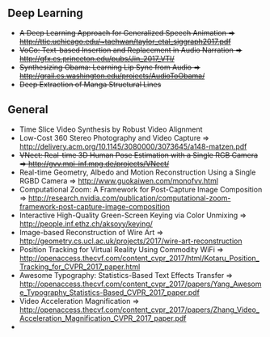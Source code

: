 ## Deep Learning
* ~~A Deep Learning Approach for Generalized Speech Animation => http://ttic.uchicago.edu/~taehwan/taylor_etal_siggraph2017.pdf~~
* ~~VoCo: Text-based Insertion and Replacement in Audio Narration => http://gfx.cs.princeton.edu/pubs/Jin_2017_VTI/~~
* ~~Synthesizing Obama: Learning Lip Sync from Audio => http://grail.cs.washington.edu/projects/AudioToObama/~~
* ~~Deep Extraction of Manga Structural Lines~~


## General
* Time Slice Video Synthesis by Robust Video Alignment
* Low-Cost 360 Stereo Photography and Video Capture => http://delivery.acm.org/10.1145/3080000/3073645/a148-matzen.pdf
* ~~VNect: Real-time 3D Human Pose Estimation with a Single RGB Camera => http://gvv.mpi-inf.mpg.de/projects/VNect/~~
* Real-time Geometry, Albedo and Motion Reconstruction Using a Single RGBD Camera => http://www.guokaiwen.com/monofvv.html
* Computational Zoom: A Framework for Post-Capture Image Composition => http://research.nvidia.com/publication/computational-zoom-framework-post-capture-image-composition
* Interactive High-Quality Green-Screen Keying via Color Unmixing => http://people.inf.ethz.ch/aksoyy/keying/
* Image-based Reconstruction of Wire Art => http://geometry.cs.ucl.ac.uk/projects/2017/wire-art-reconstruction 
* Position Tracking for Virtual Reality Using Commodity WiFi => http://openaccess.thecvf.com/content_cvpr_2017/html/Kotaru_Position_Tracking_for_CVPR_2017_paper.html
* Awesome Typography: Statistics-Based Text Effects Transfer => http://openaccess.thecvf.com/content_cvpr_2017/papers/Yang_Awesome_Typography_Statistics-Based_CVPR_2017_paper.pdf
* Video Acceleration Magnification => http://openaccess.thecvf.com/content_cvpr_2017/papers/Zhang_Video_Acceleration_Magnification_CVPR_2017_paper.pdf
* 

